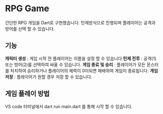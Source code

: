 # RPG Game
간단한 RPG 게임을 Dart로 구현했습니다. 턴제방식으로 진행되며 플레이어는 공격과 방어를 선택 할 수 있습니다.

## 기능
**캐릭터 생성** : 게임 시작 전 플레이어는 이름을 설정 할 수 있습니다
**턴제 전투** : 공격(1) 또는 방어(2)를 선택하여 싸울 수 있습니다.
**게임 종료 및 승리** : 플레이어가 모든 몬스터를 처치하여 승리하거나 플레이어의 체력이 0이되면 패배하여 게임이 종료됩니다.
**게임 저장** : 플레이어가 원할 경우 저장 할 수 있습니다.

## 게임 플레이 방법
VS code 터미널에서 dart run main.dart 를 통해 시작 할 수 있습니다.
